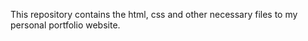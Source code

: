 This repository contains the html, css and other necessary files to my personal portfolio website. 
